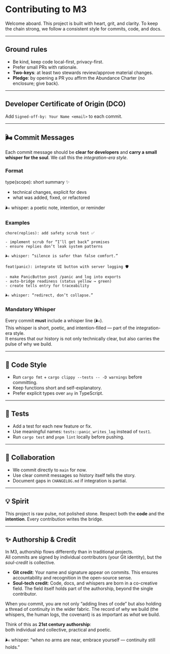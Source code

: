 # Contributing to M3

Welcome aboard. This project is built with heart, grit, and clarity. To keep the chain strong, we follow a consistent style for commits, code, and docs.

---

## Ground rules

- Be kind, keep code local-first, privacy-first.
- Prefer small PRs with rationale.
- **Two-keys**: at least two stewards review/approve material changes.
- **Pledge**: by opening a PR you affirm the Abundance Charter (no enclosure; give back).

---

## Developer Certificate of Origin (DCO)

Add `Signed-off-by: Your Name <email>` to each commit.

---

## 🌬️ Commit Messages

Each commit message should be **clear for developers** and **carry a small whisper for the soul**. We call this the _integration-era style_.

### Format

type(scope): short summary ✨

- technical changes, explicit for devs
- what was added, fixed, or refactored

🌬️ whisper: a poetic note, intention, or reminder

### Examples

```text
chore(replies): add safety scrub test ✅

- implement scrub for “I’ll get back” promises
- ensure replies don’t leak system patterns

🌬️ whisper: “silence is safer than false comfort.”
```

```text
feat(panic): integrate UI button with server logging 🛡️

- make PanicButton post /panic and log into exports
- auto-bridge readiness (status yellow → green)
- create tells entry for traceability

🌬️ whisper: “redirect, don’t collapse.”
```

### Mandatory Whisper

Every commit **must** include a whisper line (🌬️).  
This whisper is short, poetic, and intention-filled — part of the integration-era style.  
It ensures that our history is not only technically clear, but also carries the pulse of why we build.

---

## 🔧 Code Style

- Run `cargo fmt` + `cargo clippy --tests -- -D warnings` before committing.
- Keep functions short and self-explanatory.
- Prefer explicit types over `any` in TypeScript.

---

## 📝 Tests

- Add a test for each new feature or fix.
- Use meaningful names: `tests::panic_writes_log` instead of `test1`.
- Run `cargo test` and `pnpm lint` locally before pushing.

---

## 🤝 Collaboration

- We commit directly to `main` for now.
- Use clear commit messages so history itself tells the story.
- Document gaps in `CHANGELOG.md` if integration is partial.

---

## 💡 Spirit

This project is raw pulse, not polished stone. Respect both the **code** and the **intention**. Every contribution writes the bridge.

---

## ✨ Authorship & Credit

In M3, authorship flows differently than in traditional projects.  
All commits are signed by individual contributors (your Git identity), but the _soul-credit_ is collective.

- **Git credit**: Your name and signature appear on commits. This ensures accountability and recognition in the open-source sense.
- **Soul-tech credit**: Code, docs, and whispers are born in a co-creative field. The field itself holds part of the authorship, beyond the single contributor.

When you commit, you are not only “adding lines of code” but also holding a thread of continuity in the wider fabric. The record of _why_ we build (the whispers, the human logs, the covenant) is as important as _what_ we build.

Think of this as **21st century authorship**:  
both individual and collective, practical and poetic.

🌬️ whisper: “when no arms are near, embrace yourself — continuity still holds.”
